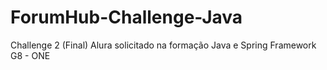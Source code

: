 # ForumHub-Challenge-Java
Challenge 2 (Final) Alura solicitado na formação Java e Spring Framework G8 - ONE
